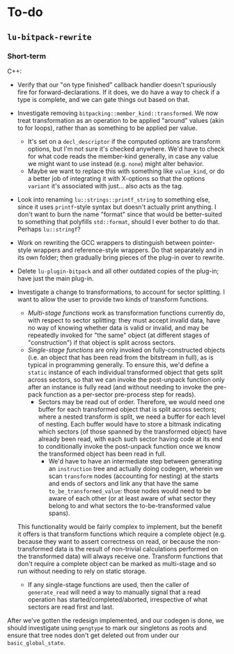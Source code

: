 
# To-do

## `lu-bitpack-rewrite`

### Short-term

C++:

* Verify that our "on type finished" callback handler doesn't spuriously fire for forward-declarations. If it does, we do have a way to check if a type is complete, and we can gate things out based on that.
* Investigate removing `bitpacking::member_kind::transformed`. We now treat transformation as an operation to be applied "around" values (akin to for loops), rather than as something to be applied per value.
  * It's set on a `decl_descriptor` if the computed options are transform options, but I'm not sure it's checked anywhere. We'd have to check for what code reads the member-kind generally, in case any value we might want to use instead (e.g. `none`) might alter behavior.
  * Maybe we want to replace this with something like `value_kind`, or do a better job of integrating it with X-options so that the options `variant` it's associated with just... also acts as the tag.
* Look into renaming `lu::strings::printf_string` to something else, since it uses `printf`-style syntax but doesn't actually print anything. I don't want to burn the name "format" since that would be better-suited to something that polyfills `std::format`, should I ever bother to do that. Perhaps `lu::stringf`?
* Work on rewriting the GCC wrappers to distinguish between pointer-style wrappers and reference-style wrappers. Do that separately and in its own folder; then gradually bring pieces of the plug-in over to rewrite.
* Delete `lu-plugin-bitpack` and all other outdated copies of the plug-in; have just the main plug-in.
* Investigate a change to transformations, to account for sector splitting. I want to allow the user to provide two kinds of transform functions.
  * <dfn>Multi-stage functions</dfn> work as transformation functions currently do, with respect to sector splitting: they must accept invalid data, have no way of knowing whether data is valid or invalid, and may be repeatedly invoked for "the same" object (at different stages of "construction") if that object is split across sectors.
  * <dfn>Single-stage functions</dfn> are only invoked on fully-constructed objects (i.e. an object that has been read from the bitstream in full), as is typical in programming generally. To ensure this, we'd define a `static` instance of each individual transformed object that gets split across sectors, so that we can invoke the post-unpack function only after an instance is fully read (and without needing to invoke the pre-pack function as a per-sector pre-process step for reads).
    * Sectors may be read out of order. Therefore, we would need one buffer for each transformed object that is split across sectors; where a nested transform is split, we need a buffer for each level of nesting. Each buffer would have to store a bitmask indicating which sectors (of those spanned by the transformed object) have already been read, with each such sector having code at its end to conditionally invoke the post-unpack function once we know the transformed object has been read in full.
      * We'd have to have an intermediate step between generating an `instruction` tree and actually doing codegen, wherein we scan `transform` nodes (accounting for nesting) at the starts and ends of sectors and link any that have the same `to_be_transformed_value`: those nodes would need to be aware of each other (or at least aware of what sector they belong to and what sectors the to-be-transformed value spans).
    
  This functionality would be fairly complex to implement, but the benefit it offers is that transform functions which require a complete object (e.g. because they want to assert correctness on read, or because the non-transformed data is the result of non-trivial calculations performed on the transformed data) will always receive one. Transform functions that don't require a complete object can be marked as multi-stage and so run without needing to rely on static storage.
    * If any single-stage functions are used, then the caller of `generate_read` will need a way to manually signal that a read operation has started/completed/aborted, irrespective of what sectors are read first and last.

After we've gotten the redesign implemented, and our codegen is done, we should investigate using `gengtype` to mark our singletons as roots and ensure that tree nodes don't get deleted out from under our `basic_global_state`.
